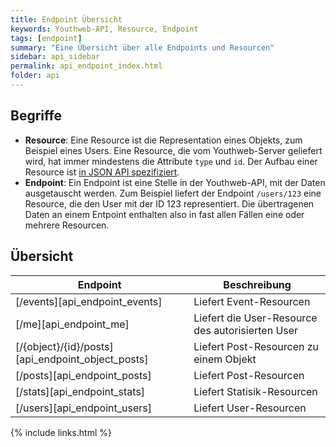 ```yaml
---
title: Endpoint Übersicht
keywords: Youthweb-API, Resource, Endpoint
tags: [endpoint]
summary: "Eine Übersicht über alle Endpoints und Resourcen"
sidebar: api_sidebar
permalink: api_endpoint_index.html
folder: api
---
```


## Begriffe

- **Resource**: Eine Resource ist die Representation eines Objekts, zum Beispiel eines Users. Eine Resource, die vom Youthweb-Server geliefert wird, hat immer mindestens die Attribute `type` und `id`. Der Aufbau einer Resource ist [in JSON API spezifiziert](http://jsonapi.org/format/#document-resource-objects).
- **Endpoint**: Ein Endpoint ist eine Stelle in der Youthweb-API, mit der Daten ausgetauscht werden. Zum Beispiel liefert der Endpoint `/users/123` eine Resource, die den User mit der ID 123 representiert. Die übertragenen Daten an einem Entpoint enthalten also in fast allen Fällen eine oder mehrere Resourcen.

## Übersicht

| Endpoint                                          | Beschreibung                                                         |
|---------------------------------------------------|----------------------------------------------------------------------|
| [/events][api_endpoint_events]                    | Liefert Event-Resourcen                                              |
| [/me][api_endpoint_me]                            | Liefert die User-Resource des autorisierten User                     |
| [/{object}/{id}/posts][api_endpoint_object_posts] | Liefert Post-Resourcen zu einem Objekt                               |
| [/posts][api_endpoint_posts]                      | Liefert Post-Resourcen                                               |
| [/stats][api_endpoint_stats]                      | Liefert Statisik-Resourcen                                           |
| [/users][api_endpoint_users]                      | Liefert User-Resourcen                                               |

{% include links.html %}
